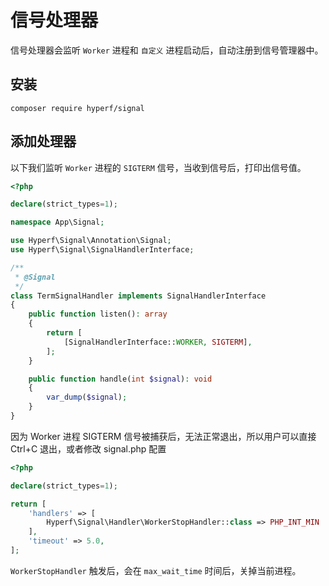 # 信号处理器

信号处理器会监听 `Worker` 进程和 `自定义` 进程启动后，自动注册到信号管理器中。

## 安装

```
composer require hyperf/signal
```

## 添加处理器

以下我们监听 `Worker` 进程的 `SIGTERM` 信号，当收到信号后，打印出信号值。

```php
<?php

declare(strict_types=1);

namespace App\Signal;

use Hyperf\Signal\Annotation\Signal;
use Hyperf\Signal\SignalHandlerInterface;

/**
 * @Signal
 */
class TermSignalHandler implements SignalHandlerInterface
{
    public function listen(): array
    {
        return [
            [SignalHandlerInterface::WORKER, SIGTERM],
        ];
    }

    public function handle(int $signal): void
    {
        var_dump($signal);
    }
}

```

因为 Worker 进程 SIGTERM 信号被捕获后，无法正常退出，所以用户可以直接 Ctrl+C 退出，或者修改 signal.php 配置

```php
<?php

declare(strict_types=1);

return [
    'handlers' => [
        Hyperf\Signal\Handler\WorkerStopHandler::class => PHP_INT_MIN
    ],
    'timeout' => 5.0,
];

```

`WorkerStopHandler` 触发后，会在 `max_wait_time` 时间后，关掉当前进程。
